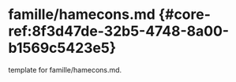 # famille/hamecons.md  {#core-ref:8f3d47de-32b5-4748-8a00-b1569c5423e5}
 
<span class="fixme template"> template for famille/hamecons.md.</span>
